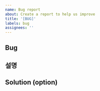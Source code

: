 ```yaml
---
name: Bug report
about: Create a report to help us improve
title: '[BUG]'
labels: bug
assignees: ''
---
```


## Bug

## 설명

## Solution (option)
